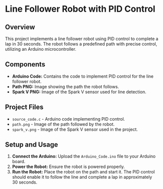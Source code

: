 # Line Follower Robot with PID Control

## Overview
This project implements a line follower robot using PID control to complete a lap in 30 seconds. The robot follows a predefined path with precise control, utilizing an Arduino microcontroller.

## Components
- **Arduino Code:** Contains the code to implement PID control for the line follower robot.
- **Path PNG:** Image showing the path the robot follows.
- **Spark V PNG:** Image of the Spark V sensor used for line detection.

## Project Files
- `source_code.c` - Arduino code implementing PID control.
- `path.png` - Image of the path followed by the robot.
- `spark_v.png` - Image of the Spark V sensor used in the project.

## Setup and Usage
1. **Connect the Arduino:** Upload the `Arduino_Code.ino` file to your Arduino board.
2. **Power the Robot:** Ensure the robot is powered properly.
3. **Run the Robot:** Place the robot on the path and start it. The PID control should enable it to follow the line and complete a lap in approximately 30 seconds.




